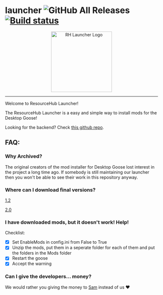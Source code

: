 
# launcher ![GitHub All Releases](https://img.shields.io/github/downloads/desktopgooseunofficial/launcher/total)  [![Build status](https://ci.appveyor.com/api/projects/status/q2iccrkgxriosdmd?svg=true)](https://ci.appveyor.com/project/VukAnd/launcher)

<p align="center">
<img width="200" height="200" alt="RH Launcher Logo" src="https://i.imgur.com/ma8iAVM.png">
</p>

---

Welcome to ResourceHub Launcher!

The ResourceHub Launcher is a easy and simple way to install mods for the Desktop Goose!

Looking for the backend? Check [this github repo](https://github.com/desktopgooseunofficial/launcher-backend). 

## FAQ:

### Why Archived?

The original creators of the mod installer for Desktop Goose lost interest in the project a long time ago. If somebody is still maintaining our launcher then you won't be able to see their work in this repository anyway.

### Where can I download final versions?

[1.2](https://github.com/DesktopGooseUnofficial/launcher/releases)

[2.0](https://github.com/DesktopGooseUnofficial/launcher-nightly/releases/latest)

### I have downloaded mods, but it doesn't work! Help!

Checklist:

- [x] Set EnableMods in config.ini from False to True
- [x] Unzip the mods, put them in a seperate folder for each of them and put the folders in the Mods folder
- [x] Restart the goose
- [x] Accept the warning

### Can I give the developers... money?

We would rather you giving the money to [Sam](https://patreon.com/sammakesvr) instead of us ❤
